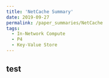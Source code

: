 ```yaml
---
title: 'NetCache Summary'
date: 2019-09-27
permalink: /paper_summaries/NetCache
tags:
  - In-Network Compute
  - P4
  - Key-Value Store
---
```



test 
-------
